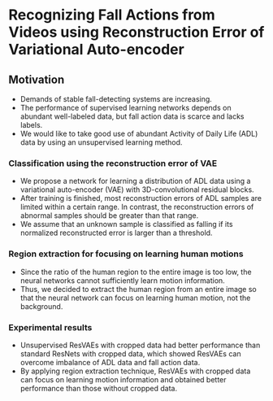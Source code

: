 # Recognizing Fall Actions from Videos using Reconstruction Error of Variational Auto-encoder 

## Motivation
* Demands of stable fall-detecting systems are increasing. 
* The performance of supervised learning networks depends on abundant well-labeled data, but fall action data is scarce and lacks labels.
* We would like to take good use of abundant Activity of Daily Life (ADL) data by using an unsupervised learning method. 

### Classification using the reconstruction error of VAE
* We propose a network for learning a distribution of ADL data using a variational auto-encoder (VAE) with 3D-convolutional residual blocks.
* After training is finished, most reconstruction errors of ADL samples are limited within a certain range. In contrast, the reconstruction errors of abnormal samples should be greater than that range. 
* We assume that an unknown sample is classified as falling if its normalized reconstructed error is larger than a threshold.

### Region extraction for focusing on learning human motions
* Since the ratio of the human region to the entire image is too low, the neural networks cannot sufficiently learn motion information. 
* Thus, we decided to extract the human region from an entire image so that the neural network can focus on learning human motion, not the background.

### Experimental results
* Unsupervised ResVAEs with cropped data had better performance than standard ResNets with cropped data, which showed ResVAEs can overcome imbalance of ADL data and fall action data.
* By applying region extraction technique, ResVAEs with cropped data can focus on learning motion information and obtained better performance than those without cropped data. 



